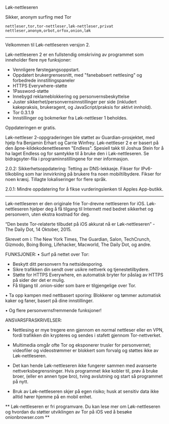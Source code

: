 Løk-nettleseren

Sikker, anonym surfing med Tor

`nettleser,tor,tor-nettleser,løk-nettleser,privat nettleser,anonym,orbot,orfox,onion,løk`

---

Velkommen til Løk-nettleseren versjon 2.

Løk-nettleseren 2 er en fullstendig omskriving av programmet som inneholder flere nye funksjoner:

* Vennligere førstegangsoppstart.
* Oppdatert brukergrensesnitt, med "fanebabsert nettlesing" og forbedrede innstillingspaneler
* HTTPS Everywhere-støtte
* 1Password-støtte
* Innebygd reklameblokkering og personvernsbeskyttelse
* Juster sikkerhet/personvernsinnstillinger per side (inkludert kakepraksis, brukeragent, og JavaScript/praksis for aktivt innhold).
* Tor 0.3.1.9
* Innstillinger og bokmerker fra Løk-nettleser 1 beholdes.

Oppdateringen er gratis.

Løk-nettleser 2-oppgraderingen ble støttet av Guardian-prosjektet, med hjelp fra Benjamin Erhart og Carrie Winfrey. Løk-nettleser 2 e er basert på den åpne-kildekodenettleseren "Endless". Spesiell takk til Joshua Stein for å ha laget Endless og for samtykke til å bruke den i Løk-nettleseren. Se bidragsyter-fila i programinnstillingene for mer informasjon.

2.0.2: Sikkerhetsoppdatering: Tetting av DNS-lekkasje. Fikser for IPv6-tilkobling som har innvirkning på brukere fra noen mobiltilbydere. Fikser for noen kræsj. Tillagte lokaliseringer for flere språk.

2.0.1: Mindre oppdatering for å fikse vurderingslenken til Apples App-butikk.

---

Løk-nettleseren er den originale frie Tor-drevne nettleseren for iOS. Løk-nettleseren hjelper deg å få tilgang til Internett med bedret sikkerhet og personvern, uten ekstra kostnad for deg.

“Den beste Tor-relaterte tilbudet på iOS akkurat nå er Løk-nettleseren” - The Daily Dot, 14 Oktober, 2015.

Skrevet om i: The New York Times, The Guardian, Salon, TechCrunch, Gizmodo, Boing Boing, Lifehacker, Macworld, The Daily Dot, og andre.

FUNKSJONER:
• Surf på nettet over Tor:
- Beskytt ditt personvern fra nettsidesporing.
- Sikre trafikken din sendt over usikre nettverk og tjenestetilbydere.
- Støtte for HTTPS Everywhere, en automatisk bryter for påslag av HTTPS på sider der det er mulig.
- Få tilgang til .onion-sider som bare er tilgjengelige over Tor.

• Ta opp kampen med nettbasert sporing: Blokkerer og tømmer automatisk kaker og faner, basert på dine innstillinger.

• Og flere personvernsfremmende funksjoner!

ANSVARSFRASKRIVELSER:
- Nettlesing er mye tregere enn gjennom en normal nettleser eller en VPN, fordi trafikken din krypteres og sendes i stafett gjennom Tor-nettverket.

- Multimedia omgår ofte Tor og eksponerer trusler for personvernet; videofiler og videostrømmer er blokkert som forvalg og støttes ikke av Løk-nettleseren.

- Det kan hende Løk-nettleseren ikke fungerer sammen med avanserte nettverksbegrensninger. Hvis programmet ikke kobler til, prøv å bruke broer, (eller en annen type bro), tving avslutning og start så programmet på nytt.

- Bruk av Løk-nettleseren skjer på egen risiko; husk at sensitiv data ikke alltid hører hjemme på en mobil enhet.

** Løk-nettleseren er fri programvare. Du kan lese mer om Løk-nettleseren og hvordan du støtter utviklingen av Tor på iOS ved å besøke onionbrowser.com **


